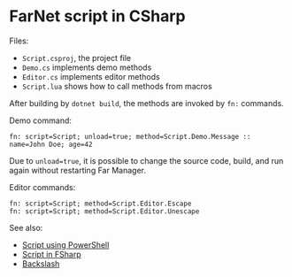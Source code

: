 # FarNet script in CSharp

Files:

- `Script.csproj`, the project file
- `Demo.cs` implements demo methods
- `Editor.cs` implements editor methods
- `Script.lua` shows how to call methods from macros

After building by `dotnet build`, the methods are invoked by `fn:` commands.

Demo command:

```
fn: script=Script; unload=true; method=Script.Demo.Message :: name=John Doe; age=42
```

Due to `unload=true`, it is possible to change the source code, build, and run
again without restarting Far Manager.

Editor commands:

```
fn: script=Script; method=Script.Editor.Escape
fn: script=Script; method=Script.Editor.Unescape
```

See also:

- [Script using PowerShell](../ScriptPS)
- [Script in FSharp](../ScriptFS)
- [Backslash](../Backslash)
